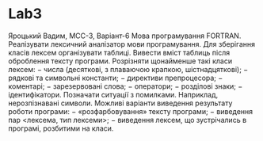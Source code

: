 # Lab3
Яроцький Вадим, МСС-3, Варіант-6 Мова програмування FORTRAN.
Реалізувати лексичний аналізатор мови програмування. Для зберігання класів
лексем організувати таблиці. Вивести вміст таблиць після оброблення тексту
програми.
Розрізняти щонайменше такі класи лексем:
− числа (десяткові, з плаваючою крапкою, шістнадцяткові);
− рядкові та символьні константи;
− директиви препроцесора;
− коментарі;
− зарезервовані слова;
− оператори;
− розділові знаки;
− ідентифікатори.
Позначати ситуації з помилками. Наприклад, нерозпізнавані символи.
Можливі варіанти виведення результату роботи програми:
− «розфарбовування» тексту програми;
− виведення пар <лексема, тип лексеми>;
− виведення лексем, що зустрічались в програмі, розбитими на класи.
